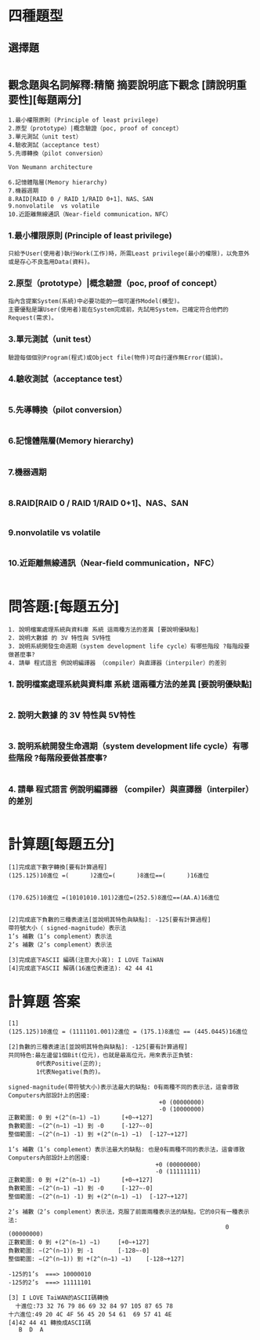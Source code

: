 # 四種題型
## 選擇題
```

```
## 觀念題與名詞解釋:精簡 摘要說明底下觀念 [請說明重要性][每題兩分]
```
1.最小權限原則 (Principle of least privilege)
2.原型（prototype）|概念驗證（poc, proof of concept）
3.單元測試（unit test）
4.驗收測試（acceptance test）
5.先導轉換（pilot conversion）

Von Neumann architecture

6.記憶體階層(Memory hierarchy)
7.機器週期
8.RAID[RAID 0 / RAID 1/RAID 0+1]、NAS、SAN
9.nonvolatile  vs volatile
10.近距離無線通訊（Near-field communication，NFC）
```
### 1.最小權限原則 (Principle of least privilege)
```
只給予User(使用者)執行Work(工作)時，所需Least privilege(最小的權限)，以免意外或是存心不良濫用Data(資料)。
```
### 2.原型（prototype）|概念驗證（poc, proof of concept）
```
指內含提案System(系統)中必要功能的一個可運作Model(模型)。
主要優點是讓User(使用者)能在System完成前，先試用System，已確定符合他們的Request(需求)。
```
### 3.單元測試（unit test）
```
驗證每個個別Program(程式)或Object file(物件)可自行運作無Error(錯誤)。
```
### 4.驗收測試（acceptance test）
```

```

### 5.先導轉換（pilot conversion）
```

```
### 6.記憶體階層(Memory hierarchy)
```

```
### 7.機器週期
```

```
### 8.RAID[RAID 0 / RAID 1/RAID 0+1]、NAS、SAN
```

```
### 9.nonvolatile  vs volatile
```

```
### 10.近距離無線通訊（Near-field communication，NFC）
```

```

# 問答題:[每題五分]
```
1. 說明檔案處理系統與資料庫 系統 這兩種方法的差異 [要說明優缺點]
2. 說明大數據 的 3V 特性與 5V特性
3. 說明系統開發生命週期（system development life cycle）有哪些階段 ?每階段要做甚麼事?
4. 請舉 程式語言 例說明編譯器 （compiler）與直譯器（interpiler）的差別
```
### 1. 說明檔案處理系統與資料庫 系統 這兩種方法的差異 [要說明優缺點]
```

```
### 2. 說明大數據 的 3V 特性與 5V特性
```

```
### 3. 說明系統開發生命週期（system development life cycle）有哪些階段 ?每階段要做甚麼事?
```

```
### 4. 請舉 程式語言 例說明編譯器 （compiler）與直譯器（interpiler）的差別
```

```

# 計算題[每題五分]
```
[1]完成底下數字轉換[要有計算過程]
(125.125)10進位 =(      )2進位=(      )8進位==(      )16進位


(170.625)10進位 =(10101010.101)2進位=(252.5)8進位==(AA.A)16進位


[2]完成底下負數的三種表達法[並說明其特色與缺點]: -125[要有計算過程]
帶符號大小（ signed-magnitude）表示法
1’s 補數（1’s complement）表示法
2’s 補數（2’s complement）表示法

[3]完成底下ASCII 編碼(注意大小寫): I LOVE TaiWAN
[4]完成底下ASCII 解碼(16進位表達法): 42 44 41 
```
# 計算題 答案
```
[1]
(125.125)10進位 = (1111101.001)2進位 = (175.1)8進位 == (445.0445)16進位

[2]負數的三種表達法[並說明其特色與缺點]: -125[要有計算過程]
共同特色:最左邊留1個Bit(位元)，也就是最高位元，用來表示正負號:
        0代表Positive(正的);
        1代表Negative(負的)。

signed-magnitude(帶符號大小)表示法最大的缺點: 0有兩種不同的表示法，這會導致Computers內部設計上的困擾:
                                           +0 (00000000)
                                           -0 (10000000)
正數範圍: 0 到 +(2^(n−1) −1)      [+0~+127]
負數範圍: −(2^(n−1) −1) 到 -0     [-127~-0]
整個範圍: −(2^(n−1) -1) 到 +(2^(n−1) −1)  [-127~+127]

1’s 補數（1’s complement）表示法最大的缺點: 也是0有兩種不同的表示法，這會導致Computers內部設計上的困擾:
                                          +0 (00000000)
                                          -0 (11111111)
正數範圍: 0 到 +(2^(n−1) −1)      [+0~+127]
負數範圍: −(2^(n−1) −1) 到 -0     [-127~-0]
整個範圍: −(2^(n−1) -1) 到 +(2^(n−1) −1)  [-127~+127]

2’s 補數（2’s complement）表示法，克服了前面兩種表示法的缺點，它的0只有一種表示法:
                                                              0 (00000000)
正數範圍: 0 到 +(2^(n−1) −1)     [+0~+127]
負數範圍: −(2^(n−1)) 到 -1       [-128~-0]
整個範圍: −(2^(n−1)) 到 +(2^(n−1) −1)    [-128~+127]

-125的1’s  ===> 10000010
-125的2’s  ===> 11111101

[3] I LOVE TaiWAN的ASCII碼轉換
  十進位:73 32 76 79 86 69 32 84 97 105 87 65 78
十六進位:49 20 4C 4F 56 45 20 54 61  69 57 41 4E
[4]42 44 41 轉換成ASCII碼
   B  D  A

```
